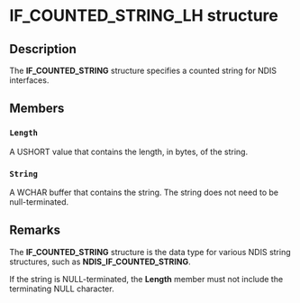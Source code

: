 # IF_COUNTED_STRING_LH structure

## Description

The **IF_COUNTED_STRING** structure specifies a counted string for NDIS interfaces.

## Members

### `Length`

A USHORT value that contains the length, in bytes, of the string.

### `String`

A WCHAR buffer that contains the string. The string does not need to be null-terminated.

## Remarks

The **IF_COUNTED_STRING** structure is the data type for various NDIS string structures, such as **NDIS_IF_COUNTED_STRING**.

If the string is NULL-terminated, the **Length** member must not include the terminating NULL character.